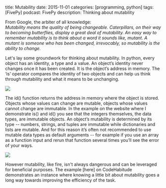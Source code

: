 title: Mutability
date: 2015-11-01
categories: [programming, python]
tags: [FivePy]
podcast: FivePy
description: Thinking about mutability

From Google, the arbiter of all knowledge:<br>
<em>Mutability means the quality of being changeable. Caterpillars, on their way to becoming butterflies, display a great deal of mutability. An easy way to remember mutability is to think about a word it sounds like, mutant. A mutant is someone who has been changed, irrevocably, so mutability is the ability to change.</em>

Let's lay some groundwork for thinking about mutability. In python, every object has an identity, a type and a value. An object’s identity never changes once it has been created. It is the object’s address in memory. The ‘is’ operator compares the identity of two objects and can help us think through mutability and what it means to be unchanging.

<img class="parent" src="{{ url_for('static', filename='media/mutability1.png') }}">

The id() function returns the address in memory where the object is stored. Objects whose values can change are mutable, objects whose values cannot change are immutable. In the example on the website where I demonstrate is() and id() you see that the integers themselves, the data types, are immutable objects. An object’s mutability is determined by its type -- numbers, strings, and tuples are immutable while dictionaries and lists are mutable. And for this reason it’s often not recommended to use mutable data types as default arguments -- for example if you use an array as a function input and rerun that function several times you’ll see the error of your ways. 

<img class="parent" src="{{ url_for('static', filename='media/mutability2.png') }}">

However mutability, like fire, isn't always dangerous and can be leveraged for beneficial purposes. The example [here] on CodeHabitude demonstrates an instance where knowing a little bit about mutability goes a long way towards improving the efficiency of the task. 

